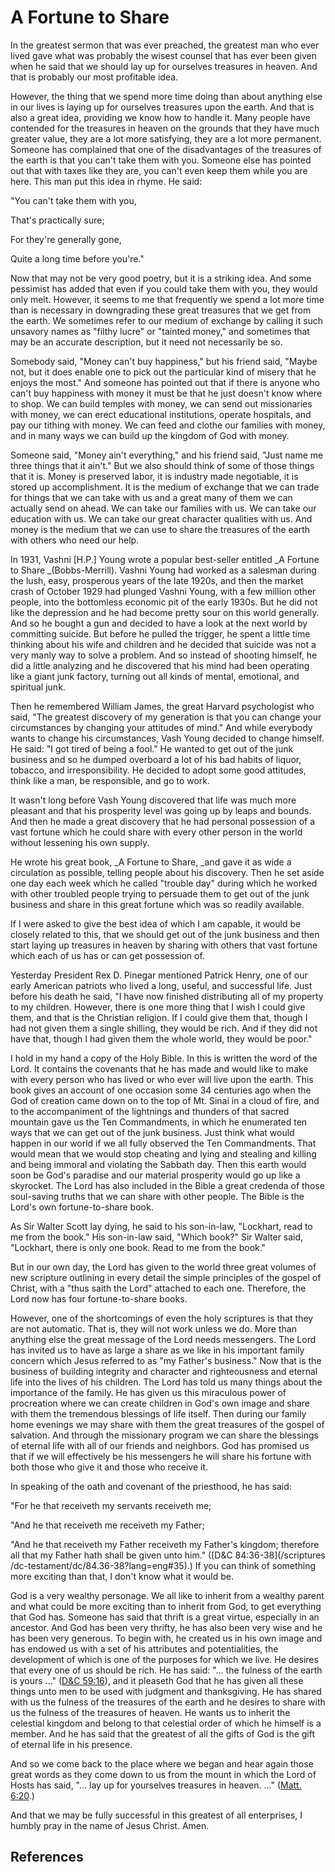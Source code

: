# A Fortune to Share

In the greatest sermon that was ever preached, the greatest man who ever lived
gave what was probably the wisest counsel that has ever been given when he
said that we should lay up for ourselves treasures in heaven. And that is
probably our most profitable idea.

However, the thing that we spend more time doing than about anything else in
our lives is laying up for ourselves treasures upon the earth. And that is
also a great idea, providing we know how to handle it. Many people have
contended for the treasures in heaven on the grounds that they have much
greater value, they are a lot more satisfying, they are a lot more permanent.
Someone has complained that one of the disadvantages of the treasures of the
earth is that you can't take them with you. Someone else has pointed out that
with taxes like they are, you can't even keep them while you are here. This
man put this idea in rhyme. He said:

"You can't take them with you,

That's practically sure;

For they're generally gone,

Quite a long time before you're."

Now that may not be very good poetry, but it is a striking idea. And some
pessimist has added that even if you could take them with you, they would only
melt. However, it seems to me that frequently we spend a lot more time than is
necessary in downgrading these great treasures that we get from the earth. We
sometimes refer to our medium of exchange by calling it such unsavory names as
"filthy lucre" or "tainted money," and sometimes that may be an accurate
description, but it need not necessarily be so.

Somebody said, "Money can't buy happiness," but his friend said, "Maybe not,
but it does enable one to pick out the particular kind of misery that he
enjoys the most." And someone has pointed out that if there is anyone who
can't buy happiness with money it must be that he just doesn't know where to
shop. We can build temples with money, we can send out missionaries with
money, we can erect educational institutions, operate hospitals, and pay our
tithing with money. We can feed and clothe our families with money, and in
many ways we can build up the kingdom of God with money.

Someone said, "Money ain't everything," and his friend said, "Just name me
three things that it ain't." But we also should think of some of those things
that it is. Money is preserved labor, it is industry made negotiable, it is
stored up accomplishment. It is the medium of exchange that we can trade for
things that we can take with us and a great many of them we can actually send
on ahead. We can take our families with us. We can take our education with us.
We can take our great character qualities with us. And money is the medium
that we can use to share the treasures of the earth with others who need our
help.

In 1931, Vashni [H.P.] Young wrote a popular best-seller entitled _A Fortune
to Share _(Bobbs-Merrill). Vashni Young had worked as a salesman during the
lush, easy, prosperous years of the late 1920s, and then the market crash of
October 1929 had plunged Vashni Young, with a few million other people, into
the bottomless economic pit of the early 1930s. But he did not like the
depression and he had become pretty sour on this world generally. And so he
bought a gun and decided to have a look at the next world by committing
suicide. But before he pulled the trigger, he spent a little time thinking
about his wife and children and he decided that suicide was not a very manly
way to solve a problem. And so instead of shooting himself, he did a little
analyzing and he discovered that his mind had been operating like a giant junk
factory, turning out all kinds of mental, emotional, and spiritual junk.

Then he remembered William James, the great Harvard psychologist who said,
"The greatest discovery of my generation is that you can change your
circumstances by changing your attitudes of mind." And while everybody wants
to change his circumstances, Vash Young decided to change himself. He said: "I
got tired of being a fool." He wanted to get out of the junk business and so
he dumped overboard a lot of his bad habits of liquor, tobacco, and
irresponsibility. He decided to adopt some good attitudes, think like a man,
be responsible, and go to work.

It wasn't long before Vash Young discovered that life was much more pleasant
and that his prosperity level was going up by leaps and bounds. And then he
made a great discovery that he had personal possession of a vast fortune which
he could share with every other person in the world without lessening his own
supply.

He wrote his great book, _A Fortune to Share, _and gave it as wide a
circulation as possible, telling people about his discovery. Then he set aside
one day each week which he called "trouble day" during which he worked with
other troubled people trying to persuade them to get out of the junk business
and share in this great fortune which was so readily available.

If I were asked to give the best idea of which I am capable, it would be
closely related to this, that we should get out of the junk business and then
start laying up treasures in heaven by sharing with others that vast fortune
which each of us has or can get possession of.

Yesterday President Rex D. Pinegar mentioned Patrick Henry, one of our early
American patriots who lived a long, useful, and successful life. Just before
his death he said, "I have now finished distributing all of my property to my
children. However, there is one more thing that I wish I could give them, and
that is the Christian religion. If I could give them that, though I had not
given them a single shilling, they would be rich. And if they did not have
that, though I had given them the whole world, they would be poor."

I hold in my hand a copy of the Holy Bible. In this is written the word of the
Lord. It contains the covenants that he has made and would like to make with
every person who has lived or who ever will live upon the earth. This book
gives an account of one occasion some 34 centuries ago when the God of
creation came down on to the top of Mt. Sinai in a cloud of fire, and to the
accompaniment of the lightnings and thunders of that sacred mountain gave us
the Ten Commandments, in which he enumerated ten ways that we can get out of
the junk business. Just think what would happen in our world if we all fully
observed the Ten Commandments. That would mean that we would stop cheating and
lying and stealing and killing and being immoral and violating the Sabbath
day. Then this earth would soon be God's paradise and our material prosperity
would go up like a skyrocket. The Lord has also included in the Bible a great
credenda of those soul-saving truths that we can share with other people. The
Bible is the Lord's own fortune-to-share book.

As Sir Walter Scott lay dying, he said to his son-in-law, "Lockhart, read to
me from the book." His son-in-law said, "Which book?" Sir Walter said,
"Lockhart, there is only one book. Read to me from the book."

But in our own day, the Lord has given to the world three great volumes of new
scripture outlining in every detail the simple principles of the gospel of
Christ, with a "thus saith the Lord" attached to each one. Therefore, the Lord
now has four fortune-to-share books.

However, one of the shortcomings of even the holy scriptures is that they are
not automatic. That is, they will not work unless we do. More than anything
else the great message of the Lord needs messengers. The Lord has invited us
to have as large a share as we like in his important family concern which
Jesus referred to as "my Father's business." Now that is the business of
building integrity and character and righteousness and eternal life into the
lives of his children. The Lord has told us many things about the importance
of the family. He has given us this miraculous power of procreation where we
can create children in God's own image and share with them the tremendous
blessings of life itself. Then during our family home evenings we may share
with them the great treasures of the gospel of salvation. And through the
missionary program we can share the blessings of eternal life with all of our
friends and neighbors. God has promised us that if we will effectively be his
messengers he will share his fortune with both those who give it and those who
receive it.

In speaking of the oath and covenant of the priesthood, he has said:

"For he that receiveth my servants receiveth me;

"And he that receiveth me receiveth my Father;

"And he that receiveth my Father receiveth my Father's kingdom; therefore all
that my Father hath shall be given unto him." ([D&amp;C 84:36-38](/scriptures
/dc-testament/dc/84.36-38?lang=eng#35).) If you can think of something more
exciting than that, I don't know what it would be.

God is a very wealthy personage. We all like to inherit from a wealthy parent
and what could be more exciting than to inherit from God, to get everything
that God has. Someone has said that thrift is a great virtue, especially in an
ancestor. And God has been very thrifty, he has also been very wise and he has
been very generous. To begin with, he created us in his own image and has
endowed us with a set of his attributes and potentialities, the development of
which is one of the purposes for which we live. He desires that every one of
us should be rich. He has said: "... the fulness of the earth is yours ..."
([D&amp;C 59:16](/scriptures/dc-testament/dc/59.16?lang=eng#15)), and it
pleaseth God that he has given all these things unto men to be used with
judgment and thanksgiving. He has shared with us the fulness of the treasures
of the earth and he desires to share with us the fulness of the treasures of
heaven. He wants us to inherit the celestial kingdom and belong to that
celestial order of which he himself is a member. And he has said that the
greatest of all the gifts of God is the gift of eternal life in his presence.

And so we come back to the place where we began and hear again those great
words as they come down to us from the mount in which the Lord of Hosts has
said, "... lay up for yourselves treasures in heaven. ..." ([Matt.
6:20](/scriptures/nt/matt/6.20?lang=eng#19).)

And that we may be fully successful in this greatest of all enterprises, I
humbly pray in the name of Jesus Christ. Amen.

## References

